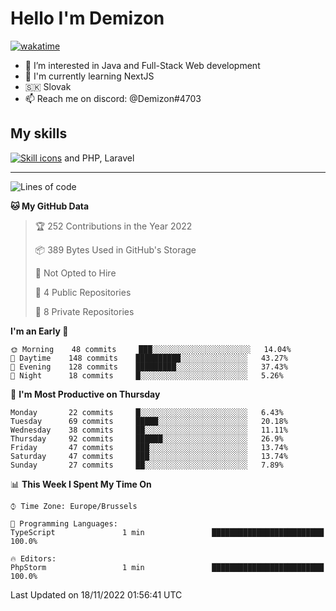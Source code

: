 # Hello I'm Demizon
[![wakatime](https://wakatime.com/badge/user/6ad1949f-d6d7-44f9-9eee-c35e54cc499b.svg)](https://wakatime.com/@6ad1949f-d6d7-44f9-9eee-c35e54cc499b)
- 👀 I’m interested in Java and Full-Stack Web development
- 🌱 I'm currently learning NextJS
- 🇸🇰 Slovak
- 📫 Reach me on discord: @Demizon#4703

## My skills
[![Skill icons](https://skillicons.dev/icons?i=java,js,ts,html,css,react,py,git,docker,linux,mysql,mongo&theme=dark)](https://github.com/Demizon3433) and PHP, Laravel

---

<!--START_SECTION:waka-->
![Lines of code](https://img.shields.io/badge/From%20Hello%20World%20I%27ve%20Written-44%20Thousand%20lines%20of%20code-blue)

**🐱 My GitHub Data** 

> 🏆 252 Contributions in the Year 2022
 > 
> 📦 389 Bytes Used in GitHub's Storage 
 > 
> 🚫 Not Opted to Hire
 > 
> 📜 4 Public Repositories 
 > 
> 🔑 8 Private Repositories  
 > 
**I'm an Early 🐤** 

```text
🌞 Morning    48 commits     ███░░░░░░░░░░░░░░░░░░░░░░   14.04% 
🌆 Daytime    148 commits    ██████████░░░░░░░░░░░░░░░   43.27% 
🌃 Evening    128 commits    █████████░░░░░░░░░░░░░░░░   37.43% 
🌙 Night      18 commits     █░░░░░░░░░░░░░░░░░░░░░░░░   5.26%

```
📅 **I'm Most Productive on Thursday** 

```text
Monday       22 commits     █░░░░░░░░░░░░░░░░░░░░░░░░   6.43% 
Tuesday      69 commits     █████░░░░░░░░░░░░░░░░░░░░   20.18% 
Wednesday    38 commits     ██░░░░░░░░░░░░░░░░░░░░░░░   11.11% 
Thursday     92 commits     ██████░░░░░░░░░░░░░░░░░░░   26.9% 
Friday       47 commits     ███░░░░░░░░░░░░░░░░░░░░░░   13.74% 
Saturday     47 commits     ███░░░░░░░░░░░░░░░░░░░░░░   13.74% 
Sunday       27 commits     ██░░░░░░░░░░░░░░░░░░░░░░░   7.89%

```


📊 **This Week I Spent My Time On** 

```text
⌚︎ Time Zone: Europe/Brussels

💬 Programming Languages: 
TypeScript               1 min               █████████████████████████   100.0%

🔥 Editors: 
PhpStorm                 1 min               █████████████████████████   100.0%

```


 Last Updated on 18/11/2022 01:56:41 UTC
<!--END_SECTION:waka-->
